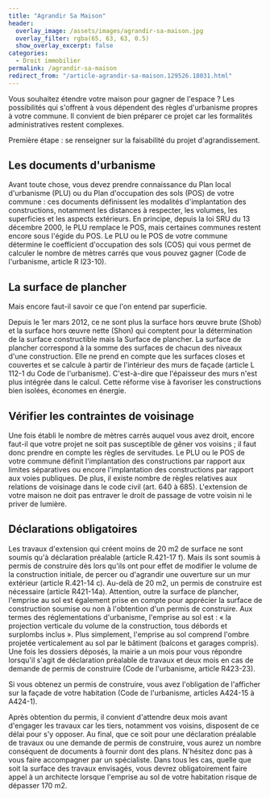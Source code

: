 ```yaml
---
title: "Agrandir Sa Maison"
header:
  overlay_image: /assets/images/agrandir-sa-maison.jpg
  overlay_filter: rgba(65, 63, 63, 0.5)
  show_overlay_excerpt: false
categories:
  - Droit immobilier
permalink: /agrandir-sa-maison   
redirect_from: "/article-agrandir-sa-maison.129526.18031.html"
---
```

Vous souhaitez étendre votre maison pour gagner de l'espace ? Les possibilités qui s'offrent à vous dépendent des règles d'urbanisme propres à votre commune. Il convient de bien préparer ce projet car les formalités administratives restent complexes.

Première étape : se renseigner sur la faisabilité du projet d'agrandissement.
## Les documents d'urbanisme
Avant toute chose, vous devez prendre connaissance du Plan local d'urbanisme (PLU) ou du Plan d'occupation des sols (POS) de votre commune : ces documents définissent les modalités d'implantation des constructions, notamment les distances à respecter, les volumes, les superficies et les aspects extérieurs. En principe, depuis la loi SRU du 13 décembre 2000, le PLU remplace le POS, mais certaines communes restent encore sous l'égide du POS.
Le PLU ou le POS de votre commune détermine le coefficient d'occupation des sols (COS) qui vous permet de calculer le nombre de mètres carrés que vous pouvez gagner (Code de l'urbanisme, article R I23-10).
## La surface de plancher
Mais encore faut-il savoir ce que l'on entend par superficie.

Depuis le 1er mars 2012, ce ne sont plus la surface hors œuvre brute (Shob) et la surface hors œuvre nette (Shon) qui comptent pour la détermination de la surface constructible mais la Surface de plancher. La surface de plancher correspond à la somme des surfaces de chacun des niveaux d'une construction. Elle ne prend en compte que les surfaces closes et couvertes et se calcule à partir de l'intérieur des murs de façade (article L 112-1 du Code de l'urbanisme). C'est-à-dire que l'épaisseur des murs n'est plus intégrée dans le calcul. Cette réforme vise à favoriser les constructions bien isolées, économes en énergie.
 
## Vérifier les contraintes de voisinage
Une fois établi le nombre de mètres carrés auquel vous avez droit, encore faut-il que votre projet ne soit pas susceptible de gêner vos voisins ; il faut donc prendre en compte les règles de servitudes. Le PLU ou le POS de votre commune définit l'implantation des constructions par rapport aux limites séparatives ou encore l'implantation des constructions par rapport aux voies publiques. De plus, il existe nombre de règles relatives aux relations de voisinage dans le code civil (art. 640 à 685). L'extension de votre maison ne doit pas entraver le droit de passage de votre voisin ni le priver de lumière.
## Déclarations obligatoires
Les travaux d'extension qui créent moins de 20 m2 de surface ne sont soumis qu'à déclaration préalable (article R.421-17 f). Mais ils sont soumis à permis de construire dès lors qu'ils ont pour effet de modifier le volume de la construction initiale, de percer ou d'agrandir une ouverture sur un mur extérieur (article R.421-14 c).
Au-delà de 20 m2, un permis de construire est nécessaire (article R421-14a). Attention, outre la surface de plancher, l'emprise au sol est également prise en compte pour apprécier la surface de construction soumise ou non à l'obtention d'un permis de construire. Aux termes des réglementations d'urbanisme, l'emprise au sol est : « la projection verticale du volume de la construction, tous débords et surplombs inclus ». Plus simplement, l'emprise au sol comprend l'ombre projetée verticalement au sol par le bâtiment (balcons et garages compris). Une fois les dossiers déposés, la mairie a un mois pour vous répondre lorsqu'il s'agit de déclaration préalable de travaux et deux mois en cas de demande de permis de construire (Code de l'urbanisme, article R423-23).

Si vous obtenez un permis de construire, vous avez l'obligation de l'afficher sur la façade de votre habitation (Code de l'urbanisme, articles A424-15 à A424-1).

Après obtention du permis, il convient d'attendre deux mois avant d'engager les travaux car les tiers, notamment vos voisins, disposent de ce délai pour s'y opposer. Au final, que ce soit pour une déclaration préalable de travaux ou une demande de permis de construire, vous aurez un nombre conséquent de documents à fournir dont des plans. N'hésitez donc pas à vous faire accompagner par un spécialiste. Dans tous les cas, quelle que soit la surface des travaux envisagés, vous devrez obligatoirement faire appel à un architecte lorsque l'emprise au sol de votre habitation risque de dépasser 170 m2.
